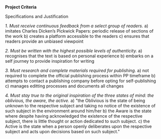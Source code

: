 **Project Criteria**

Specifications and Justification

*1. Must receive continuous feedback from a select group of readers.*
a) imitates Charles Dicken’s Pickwick Papers: periodic release of sections of the work
b) creates a platform accessible to the readers
c) ensures that readers provide an unbiased viewpoint

*2. Must be written with the highest possible levels of authenticity.*
a) recognises that the text is based on personal experience
b) embarks on a self journey to provide inspiration for writing

*3. Must research and complete materials required for publishing.*
a) not required to complete the official publishing process within PP timeframe
b) attempts to contact a publishing company before opting for self-publishing
c) manages editting processes and documents all changes

*4. Must stay true to the original inspiration of the three states of mind: the oblivious, the aware, the active.*
a) "the Oblivious is the state of being unknown to the respective subject and taking no notice of the existence of such subject in the environment around him/her
b) the Aware is the state where despite having acknowledged the existence of the respective subject, there is little thought or action dedicated to such subject.
c) the Active is the state when a person openly deliberates upon the respective subject and acts upon decisions based on such subject."
